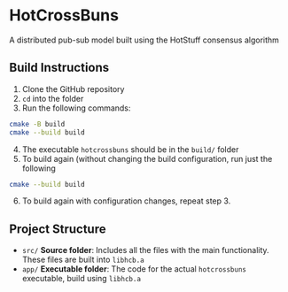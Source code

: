 # HotCrossBuns

A distributed pub-sub model built using the HotStuff consensus algorithm

## Build Instructions

1. Clone the GitHub repository
2. `cd` into the folder
3. Run the following commands:
```bash
cmake -B build
cmake --build build
```
4. The executable `hotcrossbuns` should be in the `build/` folder
5. To build again (without changing the build configuration, run just the following
```bash
cmake --build build
```
6. To build again with configuration changes, repeat step 3.

## Project Structure

- `src/` **Source folder**: 
    Includes all the files with the main functionality. These files are built into
    `libhcb.a`
- `app/` **Executable folder**:
    The code for the actual `hotcrossbuns` executable, build using `libhcb.a`
